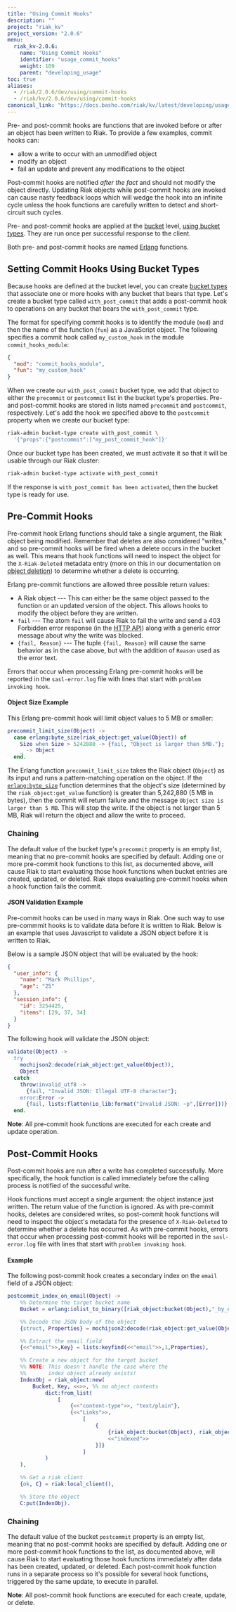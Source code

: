 ```yaml
---
title: "Using Commit Hooks"
description: ""
project: "riak_kv"
project_version: "2.0.6"
menu:
  riak_kv-2.0.6:
    name: "Using Commit Hooks"
    identifier: "usage_commit_hooks"
    weight: 109
    parent: "developing_usage"
toc: true
aliases:
  - /riak/2.0.6/dev/using/commit-hooks
  - /riak/kv/2.0.6/dev/using/commit-hooks
canonical_link: "https://docs.basho.com/riak/kv/latest/developing/usage/commit-hooks"
---
```


[usage bucket types]: /riak/kv/2.0.6/developing/usage/bucket-types

Pre- and post-commit hooks are functions that are invoked before or
after an object has been written to Riak. To provide a few examples,
commit hooks can:

- allow a write to occur with an unmodified object
- modify an object
- fail an update and prevent any modifications to the object

Post-commit hooks are notified _after the fact_ and should not modify
the object directly. Updating Riak objects while post-commit hooks are
invoked can cause nasty feedback loops which will wedge the hook into an
infinite cycle unless the hook functions are carefully written to detect
and short-circuit such cycles.

Pre- and post-commit hooks are applied at the [bucket](/riak/kv/2.0.6/learn/concepts/buckets) level,
[using bucket types][usage bucket types]. They are run once per successful response to the
client.

Both pre- and post-commit hooks are named [Erlang](http://learnyousomeerlang.com/)
functions.

## Setting Commit Hooks Using Bucket Types

Because hooks are defined at the bucket level, you can create [bucket types](/riak/kv/2.0.6/developing/usage/bucket-types)
that associate one or more hooks with any bucket that bears that type.
Let's create a bucket type called `with_post_commit` that adds a
post-commit hook to operations on any bucket that bears the
`with_post_commit` type.

The format for specifying commit hooks is to identify the module (`mod`)
and then the name of the function (`fun`) as a JavaScript object. The
following specifies a commit hook called `my_custom_hook` in the module
`commit_hooks_module`:

```json
{
  "mod": "commit_hooks_module",
  "fun": "my_custom_hook"
}
```

When we create our `with_post_commit` bucket type, we add that object
to either the `precommit` or `postcommit` list in the bucket type's
properties. Pre- and post-commit hooks are stored in lists named
`precommit` and `postcommit`, respectively. Let's add the hook we
specified above to the `postcommit` property when we create our bucket
type:

```bash
riak-admin bucket-type create with_post_commit \
  '{"props":{"postcommit":["my_post_commit_hook"]}'
```

Once our bucket type has been created, we must activate it so that it
will be usable through our Riak cluster:

```bash
riak-admin bucket-type activate with_post_commit
```

If the response is `with_post_commit has been activated`, then the
bucket type is ready for use.

## Pre-Commit Hooks

Pre-commit hook Erlang functions should take a single argument, the
Riak object being modified. Remember that deletes are also considered
"writes," and so pre-commit hooks will be fired when a delete occurs in
the bucket as well. This means that hook functions will need to inspect
the object for the `X-Riak-Deleted` metadata entry (more on this in our
documentation on [object deletion](/riak/kv/2.0.6/using/reference/object-deletion)) to determine whether a delete is
occurring.

Erlang pre-commit functions are allowed three possible return values:

- A Riak object --- This can either be the same object passed to the function or an updated version of the object. This allows hooks to modify the object before they are written.
- `fail` --- The atom `fail` will cause Riak to fail the write and send a 403 Forbidden error response (in the [HTTP API](/riak/kv/2.0.6/developing/api/http)) along with a generic error message about why the write was blocked.
- `{fail, Reason}` --- The tuple `{fail, Reason}` will cause the same behavior as in the case above, but with the addition of `Reason` used as the error text.

Errors that occur when processing Erlang pre-commit hooks will be
reported in the `sasl-error.log` file with lines that start with
`problem invoking hook`.

#### Object Size Example

This Erlang pre-commit hook will limit object values to 5 MB or smaller:

```erlang
precommit_limit_size(Object) ->
  case erlang:byte_size(riak_object:get_value(Object)) of
    Size when Size > 5242880 -> {fail, "Object is larger than 5MB."};
    _ -> Object
  end.
```

The Erlang function `precommit_limit_size` takes the Riak object
(`Object`) as its input and runs a pattern-matching operation on the
object. If the [`erlang:byte_size`](http://www.erlang.org/doc/man/erlang.html#byte_size-1)
function determines that the object's size (determined by the `riak_object:get_value`
function) is greater than 5,242,880 (5 MB in bytes), then the commit
will return failure and the message `Object size is larger than 5 MB`.
This will stop the write. If the object is not larger than 5 MB, Riak
will return the object and allow the write to proceed.

### Chaining

The default value of the bucket type's `precommit` property is an empty
list, meaning that no pre-commit hooks are specified by default. Adding
one or more pre-commit hook functions to this list, as documented above,
will cause Riak to start evaluating those hook functions when bucket
entries are created, updated, or deleted. Riak stops evaluating
pre-commit hooks when a hook function fails the commit.

#### JSON Validation Example

Pre-commit hooks can be used in many ways in Riak. One such way to use
pre-commmit hooks is to validate data before it is written to Riak.
Below is an example that uses Javascript to validate a JSON object
before it is written to Riak.

Below is a sample JSON object that will be evaluated by the hook:

```json
{
  "user_info": {
    "name": "Mark Phillips",
    "age": "25"
  },
  "session_info": {
    "id": 3254425,
    "items": [29, 37, 34]
  }
}
```

The following hook will validate the JSON object:

```erlang
validate(Object) ->
  try
    mochijson2:decode(riak_object:get_value(Object)),
    Object
  catch
    throw:invalid_utf8 ->
      {fail, "Invalid JSON: Illegal UTF-8 character"};
    error:Error ->
      {fail, lists:flatten(io_lib:format("Invalid JSON: ~p",[Error]))}
  end.
```

**Note**: All pre-commit hook functions are executed for each create and update operation.

## Post-Commit Hooks

Post-commit hooks are run after a write has completed successfully. More
specifically, the hook function is called immediately before the calling
process is notified of the successful write.

Hook functions must accept a single argument: the object instance just
written. The return value of the function is ignored. As with pre-commit
hooks, deletes are considered writes, so post-commit hook functions will
need to inspect the object's metadata for the presence of `X-Riak-Deleted`
to determine whether a delete has occurred. As with pre-commit hooks,
errors that occur when processing post-commit hooks will be reported in
the `sasl-error.log` file with lines that start with `problem invoking hook`.

#### Example

The following post-commit hook creates a secondary index on the `email`
field of a JSON object:

```erlang
postcommit_index_on_email(Object) ->
    %% Determine the target bucket name
    Bucket = erlang:iolist_to_binary([riak_object:bucket(Object),"_by_email"]),

    %% Decode the JSON body of the object
    {struct, Properties} = mochijson2:decode(riak_object:get_value(Object)),

    %% Extract the email field
    {<<"email">>,Key} = lists:keyfind(<<"email">>,1,Properties),

    %% Create a new object for the target bucket
    %% NOTE: This doesn't handle the case where the
    %%       index object already exists!
    IndexObj = riak_object:new(
        Bucket, Key, <<>>, %% no object contents
            dict:from_list(
                [
                    {<<"content-type">>, "text/plain"},
                    {<<"Links">>,
                        [
                            {
                                {riak_object:bucket(Object), riak_object:key(Object)},
                                <<"indexed">>
                            }]}
                        ]
            )
    ),

    %% Get a riak client
    {ok, C} = riak:local_client(),

    %% Store the object
    C:put(IndexObj).
```


### Chaining

The default value of the bucket `postcommit` property is an empty list,
meaning that no post-commit hooks are specified by default. Adding one
or more post-commit hook functions to the list, as documented above,
will cause Riak to start evaluating those hook functions immediately
after data has been created, updated, or deleted. Each post-commit hook
function runs in a separate process so it's possible for several hook
functions, triggered by the same update, to execute in parallel.

**Note**: All post-commit hook functions are executed for each create,
update, or delete.
